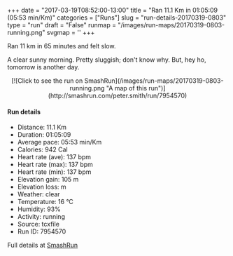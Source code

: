 +++
date = "2017-03-19T08:52:00-13:00"
title = "Ran 11.1 Km in 01:05:09 (05:53 min/Km)"
categories = ["Runs"]
slug = "run-details-20170319-0803"
type = "run"
draft = "False"
runmap = "/images/run-maps/20170319-0803-running.png"
svgmap = '<polyline points="93 14, 91 15, 91 17, 96 19, 97 23, 98 24, 99 27, 95 34, 95 36, 100 41, 100 46, 98 51, 97 59, 97 61, 99 65, 100 69, 100 69, 97 74, 97 79, 96 82, 94 89, 72 84, 21 73, 17 70, 7 58, 3 55, 1 53, 0 43, 1 33, 20 31, 37 32, 42 33, 55 32, 60 30, 69 23, 70 21, 76 18, 79 15, 83 16, 84 13, 87 11">'
+++

Ran 11 km in 65 minutes and felt slow. 

A clear sunny morning. Pretty sluggish; don't know why. But, hey ho, tomorrow is another day. 

<!--more-->

<center>
[![Click to see the run on SmashRun](/images/run-maps/20170319-0803-running.png "A map of this run")](http://smashrun.com/peter.smith/run/7954570)
</center>

#### Run details

* Distance: 11.1 Km
* Duration: 01:05:09
* Average pace: 05:53 min/Km
* Calories: 942 Cal
* Heart rate (ave): 137 bpm
* Heart rate (max): 137 bpm
* Heart rate (min): 137 bpm
* Elevation gain: 105 m
* Elevation loss:  m
* Weather: clear
* Temperature: 16 &deg;C
* Humidity: 93%
* Activity: running
* Source: tcxfile
* Run ID: 7954570

Full details at [SmashRun](http://smashrun.com/peter.smith/run/7954570)